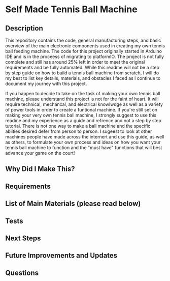# Self Made Tennis Ball Machine

## Description 
This repository contains the code, general manufacturing steps, and basic overview of the main electronic components used in creating my own tennis ball feeding machine. The code for this project originally started in Arduino IDE and is in the proceess of migrating to platformIO. The project is not fully complete and still has around 25% left in order to meet the original requirements and be fully automated. While this readme will not be a step by step guide on how to build a tennis ball machine from scratch, I will do my best to list key details, materials, and obstacles I faced as I continue to document my journey with this project. 

If you happen to decide to take on the task of making your own tennis ball machine, please understand this project is not for the faint of heart. It will require technical, mechancal, and electrical knowlwdge as well as a  variety of power tools in order to create a funtional machine. If you're still set on making your very own tennis ball machine, I strongly suggest to use this readme and my experience as a guide and refrence and not a step by step tutorial. There is not one way to make a ball machine and the specific abiities desired defer from person to person. I sugeest to look at other machines people have made across the internert and use this guide, as well as others, to formulate your own process and ideas on how you want your tennis ball machine to function and the "must have" functions that will best advance your game on the court!

## Why Did I Make This?

## Requirements

## List of Main Materials (please read below) 

## Tests

## Next Steps

## Future Improvements and Updates 

## Questions 
